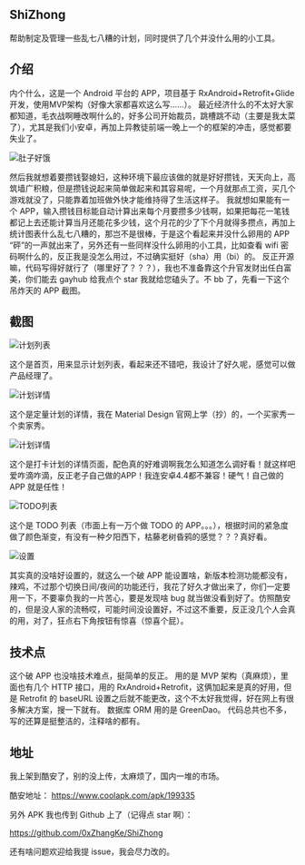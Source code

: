 ## ShiZhong
帮助制定及管理一些乱七八糟的计划，同时提供了几个并没什么用的小工具。
## 介绍
内个什么，这是一个 Android 平台的 APP，项目基于 RxAndroid+Retrofit+Glide 开发，使用MVP架构（好像大家都喜欢这么写......）。
最近经济什么的不太好大家都知道，毛衣战啊睡改啊什么的，好多公司开始裁员，跳槽跳不动（主要是我太菜了），尤其是我们小安卓，再加上异教徒前端一晚上一个的框架的冲击，感觉都要失业了。

![肚子好饿](screenshots/hunger.jpg)

然后我就想着要攒钱娶媳妇，这种环境下最应该做的就是好好攒钱，天天向上，高筑墙广积粮，但是攒钱说起来简单做起来和其容易呢，一个月就那点工资，买几个游戏就没了，只能靠着加班做外快才能维持得了生活这样子。
我就想如果能有一个 APP，输入攒钱目标能自动计算出来每个月要攒多少钱啊，如果把每花一笔钱都记上去还能计算当月还能花多少钱，这个月花的少了下个月就得多攒点，再加上统计图表什么乱七八糟的，那岂不是很棒，于是这个看起来并没什么卵用的 APP “砰”的一声就出来了，另外还有一些同样没什么卵用的小工具，比如查看 wifi 密码啊什么的，反正我是没怎么用过，不过确实挺好（sha）用（bi）的。
反正开源嘛，代码写得好就行了（哪里好了？？？），我也不准备靠这个升官发财出任白富美，你们能去 gayhub 给我点个 star 我就给您磕头了。不 bb 了，先看一下这个吊炸天的 APP 截图。
## 截图

![计划列表](screenshots/show_plan.jpg)

这个是首页，用来显示计划列表，看起来还不错吧，我设计了好久呢，感觉可以做产品经理了。


![计划详情](screenshots/ration_plan_detail.jpg)

这个是定量计划的详情，我在 Material Design 官网上学（抄）的，一个买家秀一个卖家秀。


![计划详情](screenshots/clock_plan_detail.jpg)

这个是打卡计划的详情页面，配色真的好难调啊我怎么知道怎么调好看！就这样吧爱咋滴咋滴，反正老子自己做的APP！我连安卓4.4都不兼容！硬气！自己做的 APP 就是任性！


![TODO列表](screenshots/show_todo.jpg)

这个是 TODO 列表（市面上有一万个做 TODO 的 APP。。。），根据时间的紧急度做了颜色渐变，有没有一种夕阳西下，枯藤老树昏鸦的感觉？？？真好看。


![设置](screenshots/setting.jpg)

其实真的没啥好设置的，就这么一个破 APP 能设置啥，新版本检测功能都没有，辣鸡，不过那个切换日间/夜间的功能还行，我花了好久才做出来了，你们一定要用一下，不要辜负我的一片苦心，要是发现啥 bug 就当做没看到好了。仿照酷安的，但是没人家的流畅哎，可能时间没设置好，不过这不重要，反正没几个人会真的用，对了，狂点右下角按钮有惊喜（惊喜个屁）。

## 技术点
这个破 APP 也没啥技术难点，挺简单的反正。 
用的是 MVP 架构（真麻烦），里面也有几个 HTTP 接口，用的 RxAndroid+Retrofit，这俩加起来是真的好用，但是 Retrofit 的 baseURL 设置之后就不能更改，这个不太好我觉得，好在网上有很多解决方案，搜一下就有。
数据库 ORM 用的是 GreenDao。
代码总共也不多，写的还算是挺整洁的，注释啥的都有。

## 地址
我上架到酷安了，别的没上传，太麻烦了，国内一堆的市场。

酷安地址：
https://www.coolapk.com/apk/199335


另外 APK 我也传到 Github 上了（记得点 star 啊）：

https://github.com/0xZhangKe/ShiZhong

还有啥问题欢迎给我提 issue，我会尽力改的。
